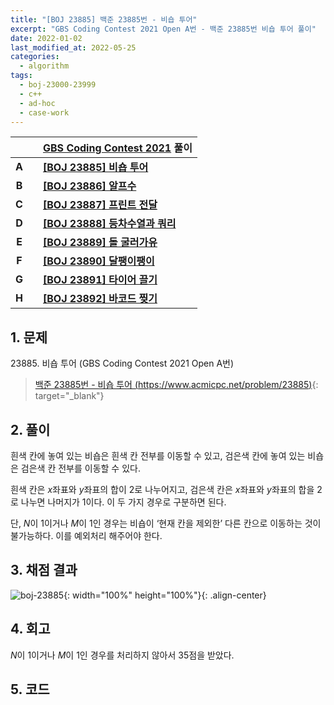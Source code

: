 ```yaml
---
title: "[BOJ 23885] 백준 23885번 - 비숍 투어"
excerpt: "GBS Coding Contest 2021 Open A번 - 백준 23885번 비숍 투어 풀이"
date: 2022-01-02
last_modified_at: 2022-05-25
categories:
  - algorithm
tags:
  - boj-23000-23999
  - c++
  - ad-hoc
  - case-work
---
```


|||[GBS Coding Contest 2021](https://burningfalls.github.io/contest/gbs2021-baekjoon-contest) 풀이|
|:---:|:---:|:---|
|**A**||**[[BOJ 23885] 비숍 투어](https://burningfalls.github.io/algorithm/boj-23885/)**|
|**B**||**[[BOJ 23886] 알프수](https://burningfalls.github.io/algorithm/boj-23886/)**|
|**C**||**[[BOJ 23887] 프린트 전달](https://burningfalls.github.io/algorithm/boj-23887/)**|
|**D**||**[[BOJ 23888] 등차수열과 쿼리](https://burningfalls.github.io/algorithm/boj-23888/)**|
|**E**||**[[BOJ 23889] 돌 굴러가유](https://burningfalls.github.io/algorithm/boj-23889/)**|
|**F**||**[[BOJ 23890] 달팽이팽이](https://burningfalls.github.io/algorithm/boj-23890/)**|
|**G**||**[[BOJ 23891] 타이어 끌기](https://burningfalls.github.io/algorithm/boj-23891/)**|
|**H**||**[[BOJ 23892] 바코드 찢기](https://burningfalls.github.io/algorithm/boj-23892/)**|

## 1. 문제
$23885$. 비숍 투어 (GBS Coding Contest 2021 Open A번)

> [백준 23885번 - 비숍 투어 (https://www.acmicpc.net/problem/23885)](https://www.acmicpc.net/problem/23885){: target="_blank"}

## 2. 풀이

흰색 칸에 놓여 있는 비숍은 흰색 칸 전부를 이동할 수 있고, 검은색 칸에 놓여 있는 비숍은 검은색 칸 전부를 이동할 수 있다. 

흰색 칸은 $x$좌표와 $y$좌표의 합이 $2$로 나누어지고, 검은색 칸은 $x$좌표와 $y$좌표의 합을 $2$로 나누면 나머지가 $1$이다. 이 두 가지 경우로 구분하면 된다.

단, $N$이 $1$이거나 $M$이 $1$인 경우는 비숍이 ‘현재 칸을 제외한’ 다른 칸으로 이동하는 것이 불가능하다. 이를 예외처리 해주어야 한다.

## 3. 채점 결과

![boj-23885](https://user-images.githubusercontent.com/30232837/160978453-3ba68ba4-fe1e-4f75-8a0b-aea2f26b2ccb.png "boj-23885"){: width="100%" height="100%"}{: .align-center}

## 4. 회고

$N$이 $1$이거나 $M$이 $1$인 경우를 처리하지 않아서 $35$점을 받았다.

## 5. 코드

<script src="https://gist.github.com/BurningFalls/2aded35ecdf928198880895094fe05ae.js"></script>